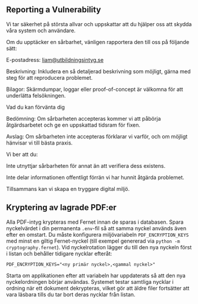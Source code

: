 ## Reporting a Vulnerability

Vi tar säkerhet på största allvar och uppskattar att du hjälper oss att skydda våra system och användare.

Om du upptäcker en sårbarhet, vänligen rapportera den till oss på följande sätt:

E-postadress: liam@utbildningsintyg.se

Beskrivning: Inkludera en så detaljerad beskrivning som möjligt, gärna med steg för att reproducera problemet.

Bilagor: Skärmdumpar, loggar eller proof-of-concept är välkomna för att underlätta felsökningen.

Vad du kan förvänta dig

Bedömning: Om sårbarheten accepteras kommer vi att påbörja åtgärdsarbetet och ge en uppskattad tidsram för fixen.

Avslag: Om sårbarheten inte accepteras förklarar vi varför, och om möjligt hänvisar vi till bästa praxis.

Vi ber att du:

Inte utnyttjar sårbarheten för annat än att verifiera dess existens.

Inte delar informationen offentligt förrän vi har hunnit åtgärda problemet.

Tillsammans kan vi skapa en tryggare digital miljö.

## Kryptering av lagrade PDF:er

Alla PDF-intyg krypteras med Fernet innan de sparas i databasen. Spara nyckelvärdet i din permanenta `.env`-fil så att samma nyckel används även efter en omstart. Du måste konfigurera miljövariabeln `PDF_ENCRYPTION_KEYS` med minst en giltig Fernet-nyckel (till exempel genererad via `python -m cryptography.fernet`). Vid nyckelrotation lägger du till den nya nyckeln först i listan och behåller tidigare nycklar efteråt:

```
PDF_ENCRYPTION_KEYS="<ny primär nyckel>,<gammal nyckel>"
```

Starta om applikationen efter att variabeln har uppdaterats så att den nya nyckelordningen börjar användas. Systemet testar samtliga nycklar i ordning när ett dokument dekrypteras, vilket gör att äldre filer fortsätter att vara läsbara tills du tar bort deras nycklar från listan.
